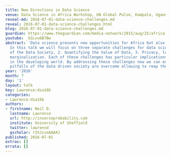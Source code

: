 ```yaml
---
title: New Directions in Data Science
venue: Data Science in Africa Workshop, UN Global Pulse, Kampala, Uganda
reveal-md: 2016-07-01-data-science-challenges.md
reveal: 2016-07-01-data-science-challenges.html
blog: 2016-07-01-data-science-challenges.md
guardian: https://www.theguardian.com/media-network/2015/aug/25/africa-benefit-data-science-information
youtube: _GSLvu6B7Bw
abstract: 'Data science presents new opportunities for Africa but also new challenges.
  In this talk we will focus on three separate challenges for data science: 1. Paradoxes
  of the Data Society, 2. Quantifying the Value of Data, 3. Privacy, loss of control,
  marginalization. Each of these challenges has particular implications for data science
  in the developing world. By addressing these challenges now we can ensure that the
  pitfalls of the data driven society are overcome allowing to reap the benefits.'
year: '2016'
month: 7
day: '1'
layout: talk
key: Lawrence:dsa16b
categories:
- Lawrence:dsa16b
authors:
- firstname: Neil D.
  lastname: Lawrence
  url: http://inverseprobability.com
  institute: University of Sheffield
  twitter: lawrennd
  gscholar: r3SJcvoAAAAJ
published: 2016-07-01
extras: []
errata: []
---
```

